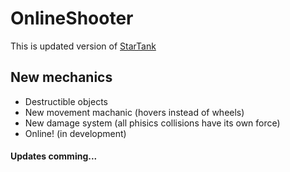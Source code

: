 # OnlineShooter

This is updated version of [StarTank](https://github.com/notwizzard/StarTank-GameJam-FirstVersion)

## New mechanics
* Destructible objects
* New movement machanic (hovers instead of wheels)
* New damage system (all phisics collisions have its own force)
* Online! (in development)

#### Updates comming...
